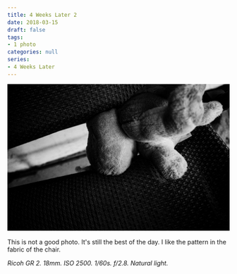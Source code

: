```yaml
---
title: 4 Weeks Later 2
date: 2018-03-15
draft: false
tags:
- 1 photo
categories: null
series: 
- 4 Weeks Later
---
```

![4 Weeks 2](4weeks2.jpg)

This is not a good photo. It's still the best of the day. I like the pattern in the fabric of the chair.

*Ricoh GR 2. 18mm. ISO 2500. 1/60s. f/2.8. Natural light.*